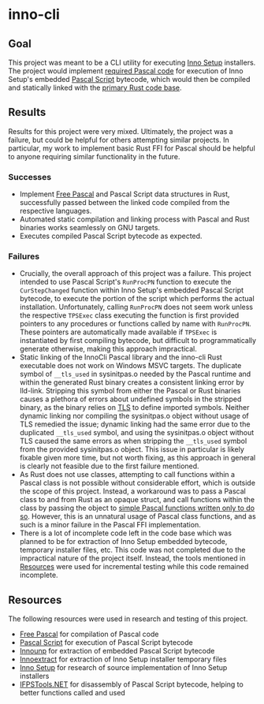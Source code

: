 # inno-cli

## Goal
This project was meant to be a CLI utility for executing [Inno Setup](https://github.com/jrsoftware/issrc) installers. The project would implement [required Pascal code](https://github.com/amkillam/inno-cli-ps) for execution of Inno Setup's embedded [Pascal Script](https://github.com/remobjects/pascalscript) bytecode, which would then be compiled and statically linked with the [primary Rust code base](https://github.com/amkillam/inno-cli-rs).

## Results
Results for this project were very mixed. Ultimately, the project was a failure, but could be helpful for others attempting similar projects. In particular, my work to implement basic Rust FFI for Pascal should be helpful to anyone requiring similar functionality in the future.

### Successes

- Implement [Free Pascal](https://github.com/fpc/FPCSource) and Pascal Script data structures in Rust, successfully passed between the linked code compiled from the respective languages.
- Automated static compilation and linking process with Pascal and Rust binaries works seamlessly on GNU targets.
- Executes compiled Pascal Script bytecode as expected.

### Failures
- Crucially, the overall approach of this project was a failure. This project intended to use Pascal Script's `RunProcPN` function to execute the `CurStepChanged` function within Inno Setup's embedded Pascal Script bytecode, to execute the portion of the script which performs the actual installation. Unfortunately, calling `RunProcPN` does not seem work unless the respective `TPSExec` class executing the function is first provided pointers to any procedures or functions called by name with `RunProcPN`. These pointers are automatically made available if `TPSExec` is instantiated by first compiling bytecode, but difficult to programmatically generate otherwise, making this approach impractical.
- Static linking of the InnoCli Pascal library and the inno-cli Rust executable does not work on Windows MSVC targets. The duplicate symbol of `__tls_used` in sysinitpas.o needed by the Pascal runtime and within the generated Rust binary creates a consistent linking error by lld-link. Stripping this symbol from either the Pascal or Rust binaries causes a plethora of errors about undefined symbols in the stripped binary, as the binary relies on [TLS](https://en.wikipedia.org/wiki/Thread-local_storage) to define imported symbols. Neither dynamic linking nor compiling the sysinitpas.o object without usage of TLS remedied the issue; dynamic linking had the same error due to the duplicated `__tls_used` symbol, and using the sysinitpas.o object without TLS caused the same errors as when stripping the `__tls_used` symbol from the provided sysinitpas.o object. This issue in particular is likely fixable given more time, but not worth fixing, as this approach in general is clearly not feasible due to the first failure mentioned.
- As Rust does not use classes, attempting to call functions within a Pascal class is not possible without considerable effort, which is outside the scope of this project. Instead, a workaround was to pass a Pascal class to and from Rust as an opaque struct, and call functions within the class by passing the object to [ simple Pascal functions written only to do so](https://github.com/amkillam/inno-cli-ps/blob/master/src/GenerateExec.pas). However, this is an unnatural usage of Pascal class functions, and as such is a minor failure in the Pascal FFI implementation.
- There is a lot of incomplete code left in the code base which was planned to be for extraction of Inno Setup embedded bytecode, temporary installer files, etc. This code was not completed due to the impractical nature of the project itself.  Instead, the tools mentioned in [Resources](##Resources) were used for incremental testing while this code remained incomplete.

## Resources
The following resources were used in research and testing of this project.

- [Free Pascal](https://github.com/fpc/FPCSource) for compilation of Pascal code
- [Pascal Script](https://github.com/remobjects/pascalscript) for execution of Pascal Script bytecode
- [Innounp](https://github.com/WhatTheBlock/innounp) for extraction of embedded Pascal Script bytecode
- [Innoextract](https://github.com/dscharrer/innoextract) for extraction of Inno Setup installer temporary files
- [Inno Setup](https://github.com/jrsoftware/issrc) for research of source implementation of Inno Setup installers
- [IFPSTools.NET](https://github.com/Wack0/IFPSTools.NET.git) for disassembly of Pascal Script bytecode, helping to better functions called and used
